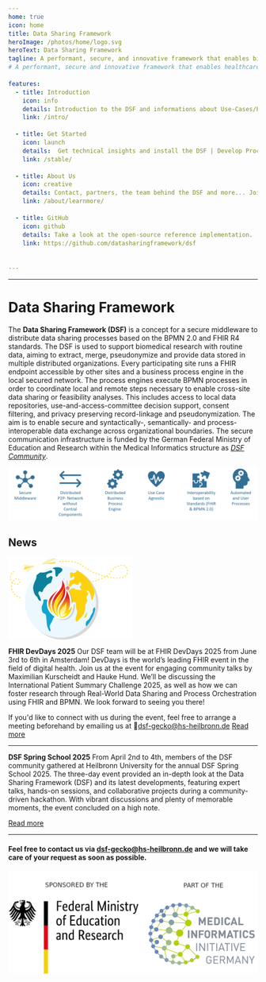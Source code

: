 ```yaml
---
home: true
icon: home
title: Data Sharing Framework
heroImage: /photos/home/logo.svg
heroText: Data Sharing Framework
tagline: A performant, secure, and innovative framework that enables biomedical researchers to extract value from routine data. 
# A performant, secure and innovative framework that enables healthcare data exchange across organizational boundaries. 

features:
  - title: Introduction
    icon: info
    details: Introduction to the DSF and informations about Use-Cases/Projects. 
    link: /intro/

  - title: Get Started 
    icon: launch
    details:  Get technical insights and install the DSF | Develop Process Plugins.
    link: /stable/

  - title: About Us
    icon: creative
    details: Contact, partners, the team behind the DSF and more... Join our community!
    link: /about/learnmore/
  
  - title: GitHub
    icon: github
    details: Take a look at the open-source reference implementation.
    link: https://github.com/datasharingframework/dsf


---
```

---
# Data Sharing Framework
The **Data Sharing Framework (DSF)** is a concept for a secure middleware to distribute data sharing processes based on the BPMN 2.0 and FHIR R4 standards. The DSF is used to support biomedical research with routine data, aiming to extract, merge, pseudonymize and provide data stored in multiple distributed organizations. Every participating site runs a FHIR endpoint accessible by other sites and a business process engine in the local secured network. The process engines execute BPMN processes in order to coordinate local and remote steps necessary to enable cross-site data sharing or feasibility analyses. This includes access to local data repositories, use-and-access-committee decision support, consent filtering, and privacy preserving record-linkage and pseudonymization. The aim is to enable secure and syntactically-, semantically- and process-interoperable data exchange across organizational boundaries. The secure communication infrastructure is funded by the German Federal Ministry of Education and Research within the Medical Informatics structure as *[DSF Community](https://www.gesundheitsforschung-bmbf.de/de/dsf-medizininformatik-struktur-data-sharing-framework-community-16133.php)*. 

![DSF concept](/photos/info/introduction/dsf-concept.png)


## News
<div class="image-container">
  <img src="/photos/news/Devdays-world-small.png" alt="FHIR DevDays 2025" style="display: block;">
</div>

**FHIR DevDays 2025**
Our DSF team will be at FHIR DevDays 2025 from June 3rd to 6th in Amsterdam! DevDays is the world’s leading FHIR event in the field of digital health. Join us at the event for engaging community talks by Maximilian Kurscheidt and Hauke Hund. We’ll be discussing the International Patient Summary Challenge 2025, as well as how we can foster research through Real-World Data Sharing and Process Orchestration using FHIR and BPMN. We look forward to seeing you there!

If you'd like to connect with us during the event, feel free to arrange a meeting beforehand by emailing us at 📧<a href="mailto:dsf-gecko@hs-heilbronn.de">dsf-gecko@hs-heilbronn.de</a>
[Read more](/news/FHIR-DevDays-2025/)

---

**DSF Spring School 2025** 
From April 2nd to 4th, members of the DSF community gathered at Heilbronn University for the annual DSF Spring School 2025. The three-day event provided an in-depth look at the Data Sharing Framework (DSF) and its latest developments, featuring expert talks, hands-on sessions, and collaborative projects during a community-driven hackathon. With vibrant discussions and plenty of memorable moments, the event concluded on a high note.

[Read more](/news/spring-school-2025/)

--- 

#### Feel free to contact us via <a href="mailto:dsf-gecko@hs-heilbronn.de">dsf-gecko@hs-heilbronn.de</a> and we will take care of your request as soon as possible.

<div class="image-container">
    <img src="/photos/learnmore/funding/bmbf-mii.png">
</div>
